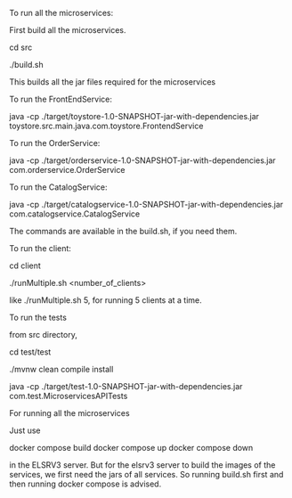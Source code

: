 To run all the microservices:

First build all the microservices.

cd src

./build.sh

This builds all the jar files required for the microservices

To run the FrontEndService:

java -cp ./target/toystore-1.0-SNAPSHOT-jar-with-dependencies.jar toystore.src.main.java.com.toystore.FrontendService

To run the OrderService:

java -cp ./target/orderservice-1.0-SNAPSHOT-jar-with-dependencies.jar com.orderservice.OrderService

To run the CatalogService:

java -cp ./target/catalogservice-1.0-SNAPSHOT-jar-with-dependencies.jar com.catalogservice.CatalogService

The commands are available in the build.sh, if you need them.


To run the client:

cd client 

./runMultiple.sh <number_of_clients> 

like ./runMultiple.sh 5, for running 5 clients at a time.

To run the tests

from src directory,

cd test/test

./mvnw clean compile install

java -cp ./target/test-1.0-SNAPSHOT-jar-with-dependencies.jar com.test.MicroservicesAPITests

For running all the microservices

Just use 

docker compose build
docker compose up 
docker compose down 

in the ELSRV3 server. But for the elsrv3 server to build the images of the services, we first need the jars of all services. So running build.sh first and then running docker compose is advised.
 
